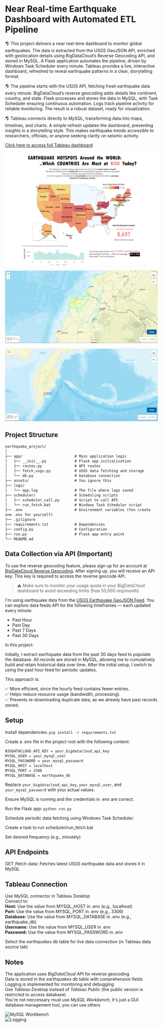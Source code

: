 # Near Real-time Earthquake Dashboard with Automated ETL Pipeline

🌎 This project delivers a near real-time dashboard to monitor global earthquakes. The data is extracted from the USGS GeoJSON API, enriched with geolocation details using BigDataCloud’s Reverse Geocoding API, and stored in MySQL. A Flask application automates the pipeline, driven by Windows Task Scheduler every minute. Tableau provides a live, interactive dashboard, refreshed to reveal earthquake patterns in a clear, storytelling format.

🌎 The pipeline starts with the USGS API, fetching fresh earthquake data every minute. BigDataCloud’s reverse geocoding adds details like continent, country, and state. Flask processes and stores the data in MySQL, with Task Scheduler ensuring continuous automation. Logs track pipeline activity for reliable monitoring. The result is a robust dataset, ready for visualization.

🌎 Tableau connects directly to MySQL, transforming data into maps, timelines, and charts. A simple refresh updates the dashboard, presenting insights in a storytelling style. This makes earthquake trends accessible to researchers, officials, or anyone seeking clarity on seismic activity.

[Click here to access full Tableau dashboard](https://public.tableau.com/app/profile/kai.feng.kong/viz/earthquakes_17461967376320/Dashboard3)

![Tableau Dashboard](assets\main.png)

![Dashboard enables direct access to USGS web map](assets\usgsMAP.png)

![Another example](assets\usgsMAP2.png)

## Project Structure
```
earthquake_project/
│
├── app/                        # Main application logic
│   ├── __init__.py             # Flask app initialization
│   ├── routes.py               # API routes
│   ├── fetch_usgs.py           # USGS data fetching and storage
│   └── db.py                   # Database connection
├── assets/                     # You ignore this
├── logs/
|   └── app.log                 # The file where logs saved
├── scheduler/                  # Scheduling scripts
│   ├── scheduler_call.py       # Script to call API
│   └── run_fetch.bat           # Windows Task Scheduler script
├── .env                        # Environment variables (You create one .env for yourself)
├── .gitignore                  
├── requirements.txt            # Dependencies
├── config.py                   # Configuration
├── run.py                      # Flask app entry point
└── README.md                   
```

## Data Collection via API (Important)

To use the reverse geocoding feature, please sign up for an account at [BigDataCloud Reverse Geocoding](https://www.bigdatacloud.com/reverse-geocoding). After signing up, you will receive an API key. This key is required to access the reverse geocode API.

> ⚠️ Make sure to monitor your usage quota in your BigDataCloud dashboard to avoid exceeding limits (free 50,000 req/month)

I'm using earthquake data from the [USGS Earthquake GeoJSON Feed](https://earthquake.usgs.gov/earthquakes/feed/v1.0/geojson.php). You can explore data feeds API for the following timeframes — each updated every minute:  
- Past Hour
- Past Day
- Past 7 Days
- Past 30 Days

In this project:

Initially, I extract earthquake data from the past 30 days feed to populate the database. All records are stored in MySQL, allowing me to cumulatively build and retain historical data over time. After the initial setup, I switch to using the past hour feed for periodic updates.

This approach is:

✅ More efficient, since the hourly feed contains fewer entries.  
✅ Helps reduce resource usage (bandwidth, processing).  
✅ Prevents re-downloading duplicate data, as we already have past records stored. 

## Setup

Install dependencies:
```pip install -r requirements.txt```

Create a .env file in the project root with the following content:  
```
BIGDATACLOUD_API_KEY = your_bigdatacloud_api_key  
MYSQL_USER = your_mysql_user  
MYSQL_PASSWORD = your_mysql_password  
MYSQL_HOST = localhost  
MYSQL_PORT = 3306  
MYSQL_DATABASE = earthquake_db
```  
Replace `your_bigdatacloud_api_key`, `your_mysql_user`, and `your_mysql_password` with your actual values.

Ensure MySQL is running and the credentials in .env are correct.

Run the Flask app:
```python run.py```

Schedule periodic data fetching using Windows Task Scheduler:

Create a task to run scheduler/run_fetch.bat  

Set desired frequency (e.g., minutely)

## API Endpoints

GET /fetch-data: Fetches latest USGS earthquake data and stores it in MySQL

## Tableau Connection

Use MySQL connector in Tableau Desktop   
Connect to:  
**Host:** Use the value from MYSQL_HOST in .env (e.g., localhost)  
**Port:** Use the value from MYSQL_PORT in .env (e.g., 3306)  
**Database:** Use the value from MYSQL_DATABASE in .env (e.g., earthquake_db)  
**Username:** Use the value from MYSQL_USER in .env  
**Password:** Use the value from MYSQL_PASSWORD in .env

Select the *earthquakes* db table for live data connection (in Tableau data source tab)

## Notes

The application uses *BigDataCloud API* for reverse geocoding  
Data is stored in the *earthquakes* db table with comprehensive fields  
Logging is implemented for monitoring and debugging  
Use *Tableau Desktop* instead of *Tableau Public* (the public version is restricted to access database)  
You're not neccessary must use *MySQL Workbench*, it's just a GUI database management tool, you can use others

![MySQL Workbench](assets\MySQL_Workbench.png)  
![Logging](assets\log.png)

